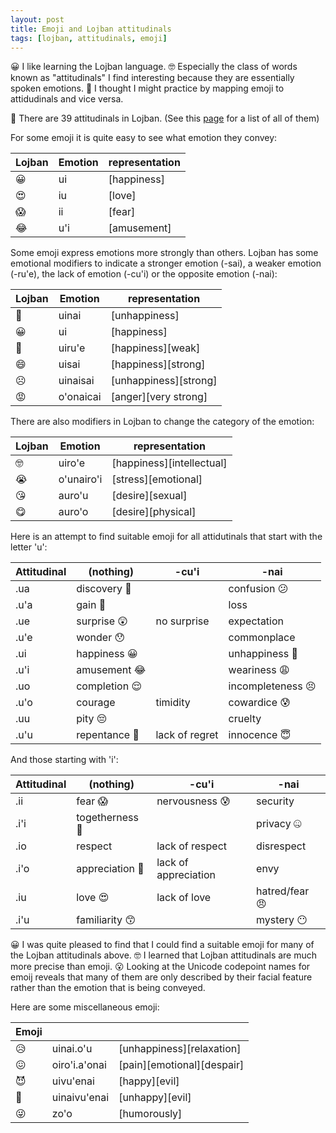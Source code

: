 ```yaml
---
layout: post
title: Emoji and Lojban attitudinals
tags: [lojban, attitudinals, emoji]
---
```


😀 I like learning the Lojban language. 🤓 Especially the class of words known as "attitudinals" I find interesting because they are essentially spoken emotions.  🤔 I thought I might practice by mapping emoji to attidudinals and vice versa. 

🤔 There are 39 attitudinals in Lojban. (See this [page](https://en.wikibooks.org/wiki/Lojban/Attitudinals) for a list of all of them)

For some emoji it is quite easy to see what emotion they convey:

Lojban |Emotion |representation |
---|---|---|
 😀 | ui			| [happiness]  |
 😍 | iu			| [love]  |
 😱 | ii			| [fear] |
 😂 | u'i		| [amusement] |

Some emoji express emotions more strongly than others. Lojban has some emotional modifiers to indicate a stronger emotion (-sai), a weaker emotion (-ru'e), the lack of emotion (-cu'i) or the opposite emotion (-nai):

Lojban |Emotion |representation |
---|---|---|
 🙁 | uinai		| [unhappiness] |
 😀 | ui			| [happiness]  |
 🙂 | uiru'e		| [happiness][weak] |
 😄 | uisai		| [happiness][strong] |
 ☹️ | uinaisai	| [unhappiness][strong] |
 😡 | o'onaicai	| [anger][very strong]  |

There are also modifiers in Lojban to change the category of the emotion:

Lojban|Emotion |representation|
---|---|---|
 🤓 | uiro'e		| [happiness][intellectual] |
 😭 | o'unairo'i| [stress][emotional] |
 😘 | auro'u		| [desire][sexual] |
 😋 | auro'o		| [desire][physical] |

Here is an attempt to find suitable emoji for all attidutinals that start with the letter 'u':

Attitudinal | (nothing) | -cu'i | -nai  |
---|---|---|---|
.ua | discovery 🤔|  | confusion 😕 |
.u'a | gain 🤑|  | loss  |
.ue | surprise 😲| no surprise | expectation  |
.u'e | wonder 😯|  | commonplace  |
.ui | happiness 😀|  | unhappiness 🙁| 
.u'i | amusement 😂|  | weariness 😩 |
.uo | completion 😌|  | incompleteness 😣 |
.u'o | courage | timidity | cowardice 😰 |
.uu | pity 😔|  | cruelty  |
.u'u | repentance 😬| lack of regret | innocence 😇 |

And those starting with 'i':

Attitudinal | (nothing) | -cu'i | -nai  |
---|---|---|---|
.ii | fear 😱| nervousness 😰| security  |
.i'i | togetherness 🤗|  | privacy 🤐  |
.io | respect | lack of respect | disrespect |  
.i'o | appreciation 🤗| lack of appreciation | envy |  
.iu | love 😍| lack of love | hatred/fear 😠 
.i'u | familiarity 😙|  | mystery 😶 


😀 I was quite pleased to find that I could find a suitable emoji for many of the Lojban attitudinals above. 🤓 I learned that Lojban attitudinals are much more precise than emoji. 😮 Looking at the Unicode codepoint names for emoij reveals that many of them are only described by their facial feature rather than the emotion that is being conveyed. 

Here are some miscellaneous emoji:

Emoji | | |
---|---|---|
😥 | uinai.o'u | [unhappiness][relaxation] |
😖 | oiro'i.a'onai | [pain][emotional][despair] |
😈 | uivu'enai | [happy][evil] |
👿 | uinaivu'enai | [unhappy][evil] |
😜 | zo'o | [humorously] |




